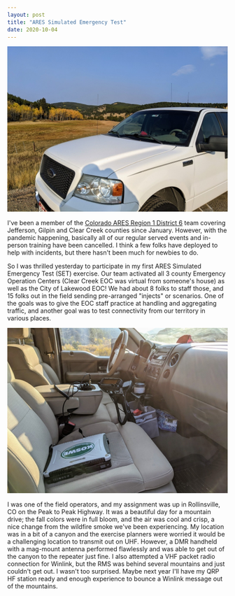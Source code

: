 ```yaml
---
layout: post
title: "ARES Simulated Emergency Test"
date: 2020-10-04
---
```


![Truck with antennas in the mountains](/assets/2020-10-03-truck.jpg)

I've been a member of the [Colorado ARES Region 1 District 6](https://www.coaresr1d6.org/) team
covering Jefferson, Gilpin and Clear Creek counties since January. However, with the pandemic
happening, basically all of our regular served events and in-person training have been cancelled. I
think a few folks have deployed to help with incidents, but there hasn't been much for newbies to
do.

So I was thrilled yesterday to participate in my first ARES Simulated Emergency Test (SET) exercise.
Our team activated all 3 county Emergency Operation Centers (Clear Creek EOC was virtual from
someone's house) as well as the City of Lakewood EOC! We had about 8 folks to staff those, and 15
folks out in the field sending pre-arranged "injects" or scenarios. One of the goals was to give the
EOC staff practice at handling and aggregating traffic, and another goal was to test connectivity
from our territory in various places.

![Truck passenger seat with radios and a laptop](/assets/2020-10-03-passenger-seat.jpg)

I was one of the field operators, and my assignment was up in Rollinsville, CO on the Peak to Peak
Highway. It was a beautiful day for a mountain drive; the fall colors were in full bloom, and the
air was cool and crisp, a nice change from the wildfire smoke we've been experiencing. My location
was in a bit of a canyon and the exercise planners were worried it would be a challenging location
to transmit out on UHF. However, a DMR handheld with a mag-mount antenna performed flawlessly and
was able to get out of the canyon to the repeater just fine. I also attempted a VHF packet radio
connection for Winlink, but the RMS was behind several mountains and just couldn't get out. I wasn't
too surprised. Maybe next year I'll have my QRP HF station ready and enough experience to bounce a
Winlink message out of the mountains.
